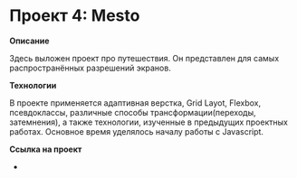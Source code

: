 # Проект 4: Mesto



**Описание**

Здесь выложен проект про путешествия.
Он представлен для самых распространённых разрешений экранов.

**Технологии**

В проекте применяется адаптивная верстка, Grid Layot, Flexbox, псевдоклассы, различные способы трансформации(переходы, затемнения), а также технологии, изученные в предыдущих проектных работах. Основное время уделялось началу работы с Javascript.

**Ссылка на проект**

* 